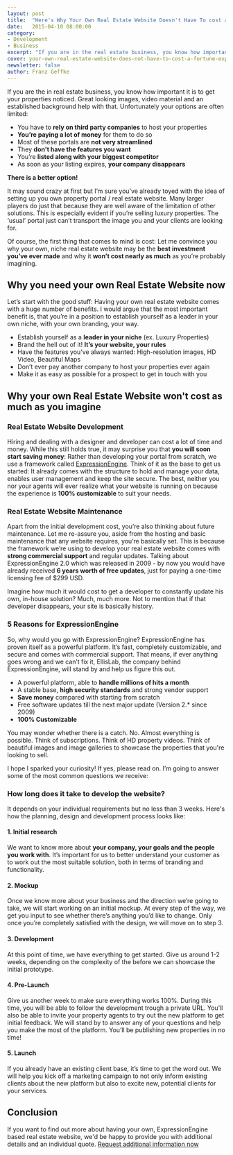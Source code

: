 ```yaml
---
layout: post
title:  "Here's Why Your Own Real Estate Website Doesn't Have To cost a Fortune"
date:   2015-04-10 08:00:00
category:
- Development
- Business
excerpt: "If you are in the real estate business, you know how important it is to get your properties noticed. With the help of ExpressionEngine, we can built your dream real estate website within your budget."
cover: your-own-real-estate-website-does-not-have-to-cost-a-fortune-expressionengine-development.jpg
newsletter: false
author: Franz Geffke
---
```


If you are the in real estate business, you know how important it is to get your properties noticed. Great looking images, video material and an established background help with that. Unfortunately your options are often limited:

- You have to **rely on third party companies** to host your properties
- **You’re paying a lot of money** for them to do so
- Most of these portals are **not very streamlined**
- They **don't have the features you want**
- You’re **listed along with your biggest competitor**
- As soon as your listing expires, **your company disappears**

**There is a better option!**

It may sound crazy at first but I’m sure you’ve already toyed with the idea of setting up you own property portal / real estate website. Many larger players do just that because they are well aware of the limitation of other solutions. This is especially evident if you’re selling luxury properties. The ‘usual’ portal just can’t transport the image you and your clients are looking for.

Of course, the first thing that comes to mind is cost: Let me convince you why your own, niche real estate website may be the **best investment you’ve ever made** and why it **won’t cost nearly as much** as you’re probably imagining.

## Why you need your own Real Estate Website now

Let’s start with the good stuff: Having your own real estate website comes with a huge number of benefits. I would argue that the most important benefit is, that you’re in a position to establish yourself as a leader in your own niche, with your own branding, your way.

- Establish yourself as a **leader in your niche** (ex. Luxury Properties)
- Brand the hell out of it! **It’s your website, your rules**
- Have the features you’ve always wanted: High-resolution images, HD Video, Beautiful Maps
- Don’t ever pay another company to host your properties ever again
- Make it as easy as possible for a prospect to get in touch with you

## Why your own Real Estate Website won't cost as much as you imagine

### Real Estate Website Development
Hiring and dealing with a designer and developer can cost a lot of time and money. While this still holds true, it may surprise you that **you will soon start saving money**: Rather than developing your portal from scratch, we use a framework called [ExpressionEngine][expressionengine]. Think of it as the base to get us started: It already comes with the structure to hold and manage your data, enables user management and keep the site secure. The best, neither you nor your agents will ever realize what your website is running on because the experience is **100% customizable** to suit your needs.

### Real Estate Website Maintenance
Apart from the initial development cost, you’re also thinking about future maintenance. Let me re-assure you, aside from the hosting and basic maintenance that any website requires, you’re basically set. This is because the framework we’re using to develop your real estate website comes with **strong commercial support** and regular updates. Talking about ExpressionEngine 2.0 which was released in 2009 - by now you would have already received **6 years worth of free updates**, just for paying a one-time licensing fee of $299 USD.

Imagine how much it would cost to get a developer to constantly update his own, in-house solution? Much, much more. Not to mention that if that developer disappears, your site is basically history.

### 5 Reasons for ExpressionEngine
So, why would you go with ExpressionEngine? ExpressionEngine has proven itself as a powerful platform. It’s fast, completely customizable, and secure and comes with commercial support. That means, if ever anything goes wrong and we can’t fix it, EllisLab, the company behind ExpressionEngine, will stand by and help us figure this out.

- A powerful platform, able to **handle millions of hits a month**
- A stable base, **high security standards** and strong vendor support
- **Save money** compared with starting from scratch
- Free software updates till the next major update (Version 2.* since 2009)
- **100% Customizable**

You may wonder whether there is a catch. No. Almost everything is possible. Think of subscriptions. Think of HD property videos. Think of beautiful images and image galleries to showcase the properties that you're looking to sell.

I hope I sparked your curiosity! If yes, please read on. I’m going to answer some of the most common questions we receive:

### How long does it take to develop the website?
It depends on your individual requirements but no less than 3 weeks. Here's how the planning, design and development process looks like:

#### 1. Initial research
We want to know more about **your company, your goals and the people you work with**. It’s important for us to better understand your customer as to work out the most suitable solution, both in terms of branding and functionality.

#### 2. Mockup
Once we know more about your business and the direction we’re going to take, we will start working on an initial mockup. At every step of the way, we get you input to see whether there’s anything you’d like to change. Only once you’re completely satisfied with the design, we will move on to step 3.

#### 3. Development
At this point of time, we have everything to get started. Give us around 1-2 weeks, depending on the complexity of the before we can showcase the initial prototype.

#### 4. Pre-Launch
Give us another week to make sure everything works 100%. During this time, you will be able to follow the development trough a private URL. You’ll also be able to invite your property agents to try out the new platform to get initial feedback. We will stand by to answer any of your questions and help you make the most of the platform. You’ll be publishing new properties in no time!

#### 5. Launch
If you already have an existing client base, it’s time to get the word out. We will help you kick off a marketing campaign to not only inform existing clients about the new platform but also to excite new, potential clients for your services.

## Conclusion
If you want to find out more about having your own, ExpressionEngine based real estate website, we'd be happy to provide you with additional details and an individual quote. [Request additional information now][request]

[expressionengine]: /services/expressionengine-developer/
[request]: /contact/
